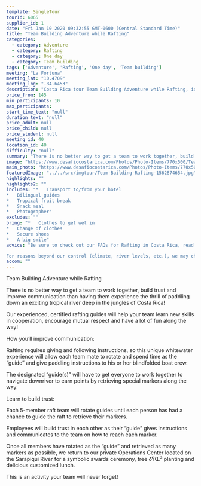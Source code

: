 ```yaml
---
template: SingleTour
tourId: 6065
supplier_id: 1
date: "Fri Jan 10 2020 09:32:55 GMT-0600 (Central Standard Time)"
title: "Team Building Adventure while Rafting"
categories: 
  - category: Adventure
  - category: Rafting
  - category: One day
  - category: Team building
tags: ['Adventure', 'Rafting', 'One day', 'Team building']
meeting: "La Fortuna"
meeting_lat: "10.4709"
meeting_lng: "-84.6453"
description: "Costa Rica tour Team Building Adventure while Rafting, id 6065"
price_from: 145
min_participants: 10
max_participants: 
start_time_text: "null"
duration_text: "null"
price_adult: null
price_child: null
price_student: null
meeting_id: 40
location_id: 40
difficulty: "null"
summary: "There is no better way to get a team to work together, build trust and improve communication than having them experience the thrill of paddling down an exciting tropical river deep in the jungles of Costa Rica!"
image: "https://www.desafiocostarica.com/Photos/Photo-Items/770x500/Team-Building-Rafting-1562874654.jpg"
main_photo: "https://www.desafiocostarica.com/Photos/Photo-Items/770x500/Team-Building-Rafting-1562874654.jpg"
featuredImage: "../../src/imgtour/Team-Building-Rafting-1562874654.jpg"
highlights: ""
highlights2: ""
includes: "*   Transport to/from your hotel
*   Bilingual guides
*   Tropical fruit break
*   Snack meal
*   Photographer"
excludes: ""
bring: "*   Clothes to get wet in
*   Change of clothes
*   Secure shoes
*   A big smile"
advice: "Be sure to check out our FAQs for Rafting in Costa Rica, read more of our Desafio Travel Blog, and check out the official Costa Rica Rafting in Sarapiqui videoHave a look at our Adventure Waiver if you have questions about our adventure tour policies for rafting in Costa Rica.Arenal rafting involves inherent risk and you should be in good phyisical condition with no prior injury or medical condition such as asthma, heart issues, pregnancy, etc.We sell dry bags and Chums sunglass holders, river shoes and commemorative souvenir Rio Sarapiqui t-shirts at our office in our EGO Store in case you need any last-minute supplies

For reasons beyond our control (climate, river levels, etc.), we may change to a more-suitable tour with an equal or similar adventure-appeal or offer other tour options. We reserve the right to cancel a trip due to unfavorable conditions and will only run a tour according to our company policies. Full refund is given if (on rare occasion) no tour is run."
accom: ""
---
```

Team Building Adventure while Rafting

There is no better way to get a team to work together, build trust and improve communication than having them experience the thrill of paddling down an exciting tropical river deep in the jungles of Costa Rica!

Our experienced, certified rafting guides will help your team learn new skills in cooperation, encourage mutual respect and have a lot of fun along the way!

How you’ll improve communication:

Rafting requires giving and following instructions, so this unique whitewater experience will allow each team mate to rotate and spend time as the “guide” and give paddling instructions to his or her blindfolded boat crew.

The designated “guide(s)” will have to get everyone to work together to navigate downriver to earn points by retrieving special markers along the way.

Learn to build trust:

Each 5-member raft team will rotate guides until each person has had a chance to guide the raft to retrieve their markers.

Employees will build trust in each other as their “guide” gives instructions and communicates to the team on how to reach each marker.

Once all members have rotated as the “guide” and retrieved as many markers as possible, we return to our private Operations Center located on the Sarapiqui River for a symbolic awards ceremony, tree ðŸŒ³ planting and delicious customized lunch.

This is an activity your team will never forget!